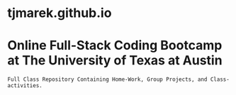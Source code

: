 # tjmarek.github.io

# Online Full-Stack Coding Bootcamp at The University of Texas at Austin
    
    Full Class Repository Containing Home-Work, Group Projects, and Class-activities.